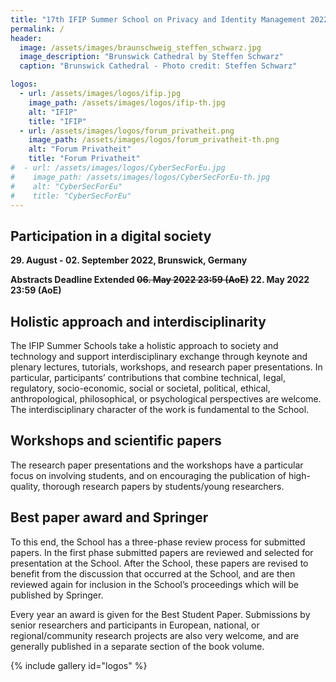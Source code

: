 ```yaml
---
title: "17th IFIP Summer School on Privacy and Identity Management 2022"
permalink: /
header:
  image: /assets/images/braunschweig_steffen_schwarz.jpg
  image_description: "Brunswick Cathedral by Steffen Schwarz"
  caption: "Brunswick Cathedral - Photo credit: Steffen Schwarz"

logos:
  - url: /assets/images/logos/ifip.jpg
    image_path: /assets/images/logos/ifip-th.jpg
    alt: "IFIP"
    title: "IFIP"
  - url: /assets/images/logos/forum_privatheit.png
    image_path: /assets/images/logos/forum_privatheit-th.png
    alt: "Forum Privatheit"
    title: "Forum Privatheit"
#  - url: /assets/images/logos/CyberSecForEu.jpg
#    image_path: /assets/images/logos/CyberSecForEu-th.jpg
#    alt: "CyberSecForEu"
#    title: "CyberSecForEu"
---
```


## Participation in a digital society
**29. August - 02. September 2022, Brunswick, Germany**

**Abstracts Deadline Extended	~~06. May 2022 23:59 (AoE)~~ 22. May 2022 23:59 (AoE)**


## Holistic approach and interdisciplinarity

The IFIP Summer Schools take a holistic approach to society and technology and support interdisciplinary exchange through keynote and plenary lectures, tutorials, workshops, and research paper presentations. In particular, participants’ contributions that combine technical, legal, regulatory, socio-economic, social or societal, political, ethical, anthropological, philosophical, or psychological perspectives are welcome. The interdisciplinary character of the work is fundamental to the School.

## Workshops and scientific papers

The research paper presentations and the workshops have a particular focus on involving students, and on encouraging the publication of high-quality, thorough research papers by students/young researchers.

## Best paper award and Springer

To this end, the School has a three-phase review process for submitted papers. In the first phase submitted papers are reviewed and selected for presentation at the School. After the School, these papers are revised to benefit from the discussion that occurred at the School, and are then reviewed again for inclusion in the School’s proceedings which will be published by Springer.

Every year an award is given for the Best Student Paper. Submissions by senior researchers and participants in European, national, or regional/community research projects are also very welcome, and are generally published in a separate section of the book volume.


{% include gallery id="logos" %}
